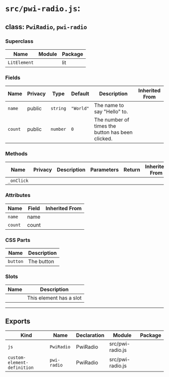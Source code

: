 # `src/pwi-radio.js`:

## class: `PwiRadio`, `pwi-radio`

### Superclass

| Name         | Module | Package |
| ------------ | ------ | ------- |
| `LitElement` |        | lit     |

### Fields

| Name    | Privacy | Type     | Default   | Description                                      | Inherited From |
| ------- | ------- | -------- | --------- | ------------------------------------------------ | -------------- |
| `name`  | public  | `string` | `"World"` | The name to say "Hello" to.                      |                |
| `count` | public  | `number` | `0`       | The number of times the button has been clicked. |                |

### Methods

| Name       | Privacy | Description | Parameters | Return | Inherited From |
| ---------- | ------- | ----------- | ---------- | ------ | -------------- |
| `_onClick` |         |             |            |        |                |

### Attributes

| Name    | Field | Inherited From |
| ------- | ----- | -------------- |
| `name`  | name  |                |
| `count` | count |                |

### CSS Parts

| Name     | Description |
| -------- | ----------- |
| `button` | The button  |

### Slots

| Name | Description             |
| ---- | ----------------------- |
|      | This element has a slot |

<hr/>

## Exports

| Kind                        | Name        | Declaration | Module           | Package |
| --------------------------- | ----------- | ----------- | ---------------- | ------- |
| `js`                        | `PwiRadio`  | PwiRadio    | src/pwi-radio.js |         |
| `custom-element-definition` | `pwi-radio` | PwiRadio    | src/pwi-radio.js |         |
